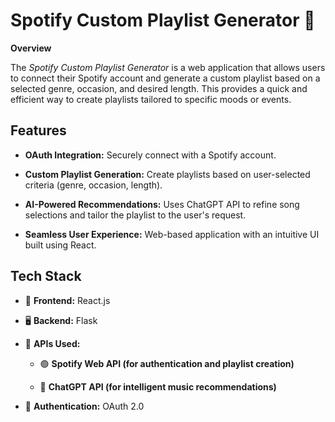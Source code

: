 # Spotify Custom Playlist Generator :musical_note:

**Overview**

The *Spotify Custom Playlist Generator* is a web application that allows users to connect their Spotify account and generate a custom playlist based on a selected genre, occasion, and desired length. This provides a quick and efficient way to create playlists tailored to specific moods or events.

## Features

- **OAuth Integration:** Securely connect with a Spotify account.

- **Custom Playlist Generation:** Create playlists based on user-selected criteria (genre, occasion, length).

- **AI-Powered Recommendations:** Uses ChatGPT API to refine song selections and tailor the playlist to the user's request.

- **Seamless User Experience:** Web-based application with an intuitive UI built using React.

## Tech Stack

- :art: **Frontend:** React.js

- :desktop_computer: **Backend:** Flask

- :link: **APIs Used:**

  - :green_circle: **Spotify Web API (for authentication and playlist creation)**

  - :robot: **ChatGPT API (for intelligent music recommendations)**

- :key: **Authentication:** OAuth 2.0
